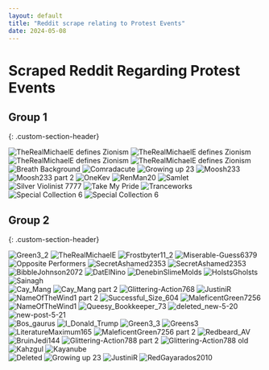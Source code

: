 ```yaml
---
layout: default
title: "Reddit scrape relating to Protest Events"
date: 2024-05-08
---
```


# Scraped Reddit Regarding Protest Events 


## Group 1
{: .custom-section-header}


<div class="image-column">
    <img src="/images/2024-05-20/reddit-sources/daFuck.png" alt="TheRealMichaelE defines Zionism">
    <img src="/images/2024-05-20/reddit-sources/definitize.png" alt="TheRealMichaelE defines Zionism">
    <img src="/images/2024-05-20/reddit-sources/Perpetually_Limited.png" alt="TheRealMichaelE defines Zionism">
    <img src="/images/2024-05-20/reddit-sources/Larkfor2.png" alt="TheRealMichaelE defines Zionism">
</div>





<div class="image-column">
    <img src="/images/2024-05-20/reddit-sources/Breath_Background.png" alt="Breath Background">
    <img src="/images/2024-05-20/reddit-sources/comradacute.png" alt="Comradacute">
    <img src="/images/2024-05-20/reddit-sources/growing-up-23.png" alt="Growing up 23">
    <img src="/images/2024-05-20/reddit-sources/moosh233.png" alt="Moosh233">
    <img src="/images/2024-05-20/reddit-sources/moosh233_2.png" alt="Moosh233 part 2">
    <img src="/images/2024-05-20/reddit-sources/oneKev.png" alt="OneKev">
    <img src="/images/2024-05-20/reddit-sources/RenMan20.png" alt="RenMan20">
    <img src="/images/2024-05-20/reddit-sources/samlet.png" alt="Samlet">
    <img src="/images/2024-05-20/reddit-sources/SilverViolinist7777.png" alt="Silver Violinist 7777">
    <img src="/images/2024-05-20/reddit-sources/takemypride.png" alt="Take My Pride">
    <img src="/images/2024-05-20/reddit-sources/tranceworks.png" alt="Tranceworks">
    <img src="/images/2024-05-20/reddit-sources/Special_Collection_6.png" alt="Special Collection 6">
	<img src="/images/2024-05-20/reddit-sources/cant-get-to-class-new.png" alt="Special Collection 6">
</div>



## Group 2
{: .custom-section-header}


<div class="image-column">
    <img src="/images/2024-05-20/reddit-sources/Green3_2.png" alt="Green3_2">
    <img src="/images/2024-05-20/reddit-sources/TheRealMichaelE.png" alt="TheRealMichaelE">
    <img src="/images/2024-05-20/reddit-sources/Frostbyter11_2.png" alt="Frostbyter11_2">
    <img src="/images/2024-05-20/reddit-sources/Miserable-Guess6379.png" alt="Miserable-Guess6379">
    <img src="/images/2024-05-20/reddit-sources/OppositePerformers.png" alt="Opposite Performers">
    <img src="/images/2024-05-20/reddit-sources/SecretAshamed2353.png" alt="SecretAshamed2353">
	<img src="/images/2024-05-20/reddit-sources/BurgersAndRootbeer.png" alt="SecretAshamed2353">
</div>



<div class="image-column">
    <img src="/images/2024-05-20/reddit-sources/bibblejohnson2072.png" alt="BibbleJohnson2072">
    <img src="/images/2024-05-20/reddit-sources/DatElNino.png" alt="DatElNino">
    <img src="/images/2024-05-20/reddit-sources/DenebinSlimeMolds.png" alt="DenebinSlimeMolds">
    <img src="/images/2024-05-20/reddit-sources/HolstsGholsts.png" alt="HolstsGholsts">
    <img src="/images/2024-05-20/reddit-sources/sainagh.png" alt="Sainagh">
</div>



<div class="image-column">
    <img src="/images/2024-05-20/reddit-sources/Cay_Mang.png" alt="Cay_Mang">
    <img src="/images/2024-05-20/reddit-sources/Cay_Mang_2.png" alt="Cay_Mang part 2">
    <img src="/images/2024-05-20/reddit-sources/Glittering-Action768.png" alt="Glittering-Action768">
    <img src="/images/2024-05-20/reddit-sources/JustiniR.png" alt="JustiniR">
    <img src="/images/2024-05-20/reddit-sources/nameOfTheWind1_2.png" alt="NameOfTheWind1 part 2">
    <img src="/images/2024-05-20/reddit-sources/Successful_Size_604.png" alt="Successful_Size_604">
    <img src="/images/2024-05-20/reddit-sources/MaleficentGreen7256.png" alt="MaleficentGreen7256">
    <img src="/images/2024-05-20/reddit-sources/nameOfTheWind1.png" alt="NameOfTheWind1">
    <img src="/images/2024-05-20/reddit-sources/Queesy_Bookkeeper_73.png" alt="Queesy_Bookkeeper_73">
	<img src="/images/2024-05-20/reddit-sources/deleted_new-5-20.png" alt="deleted_new-5-20">
    <img src="/images/2024-05-20/reddit-sources/new-post-5-21.png" alt="new-post-5-21">
</div>



<div class="image-column">
    <img src="/images/2024-05-20/reddit-sources/Bos_gaurus.png" alt="Bos_gaurus">
    <img src="/images/2024-05-20/reddit-sources/I_Donald_Trump.png" alt="I_Donald_Trump">
    <img src="/images/2024-05-20/reddit-sources/green3_3.png" alt="Green3_3">
    <img src="/images/2024-05-20/reddit-sources/greens3.png" alt="Greens3">
    <img src="/images/2024-05-20/reddit-sources/LiteratureMaximum165.png" alt="LiteratureMaximum165">
    <img src="/images/2024-05-20/reddit-sources/MaleficentGreen7256_2.png" alt="MaleficentGreen7256 part 2">
    <img src="/images/2024-05-20/reddit-sources/redbeard_AV.png" alt="Redbeard_AV">
</div>



<div class="image-column">
    <img src="/images/2024-05-20/reddit-sources/BruinJedi144.png" alt="BruinJedi144">
    <img src="/images/2024-05-20/reddit-sources/Glittering-Action788_2.png" alt="Glittering-Action788 part 2">
    <img src="/images/2024-05-20/reddit-sources/Glittering-Action788_old.png" alt="Glittering-Action788 old">
    <img src="/images/2024-05-20/reddit-sources/Kahzgul.png" alt="Kahzgul">
    <img src="/images/2024-05-20/reddit-sources/kayanube.png" alt="Kayanube">
</div>



<div class="image-column">
    <img src="/images/2024-05-20/reddit-sources/deleted.png" alt="Deleted">
    <img src="/images/2024-05-20/reddit-sources/growing-up-23.png" alt="Growing up 23">
    <img src="/images/2024-05-20/reddit-sources/JustiniR.png" alt="JustiniR">
    <img src="/images/2024-05-20/reddit-sources/RedGayarados2010.png" alt="RedGayarados2010">
</div>


